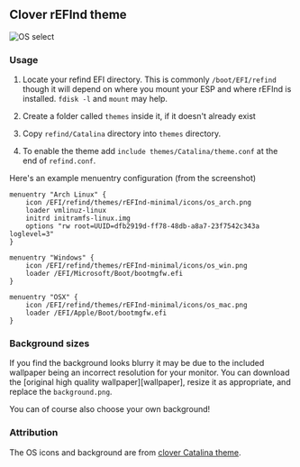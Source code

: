 ## Clover rEFInd theme

![OS select](https://raw.github.com/wiki/mireq/rEFInd-Catalina/screenshot_001.png)

### Usage

 1. Locate your refind EFI directory. This is commonly `/boot/EFI/refind`
    though it will depend on where you mount your ESP and where rEFInd is
    installed. `fdisk -l` and `mount` may help.

 2. Create a folder called `themes` inside it, if it doesn't already exist

 3. Copy `refind/Catalina` directory into `themes` directory.

 4. To enable the theme add `include themes/Catalina/theme.conf` at the end of
    `refind.conf`.

Here's an example menuentry configuration (from the screenshot)

```nginx
menuentry "Arch Linux" {
	icon /EFI/refind/themes/rEFInd-minimal/icons/os_arch.png
	loader vmlinuz-linux
	initrd initramfs-linux.img
	options "rw root=UUID=dfb2919d-ff78-48db-a8a7-23f7542c343a loglevel=3"
}

menuentry "Windows" {
	icon /EFI/refind/themes/rEFInd-minimal/icons/os_win.png
	loader /EFI/Microsoft/Boot/bootmgfw.efi
}

menuentry "OSX" {
	icon /EFI/refind/themes/rEFInd-minimal/icons/os_mac.png
	loader /EFI/Apple/Boot/bootmgfw.efi
}
```

### Background sizes

If you find the background looks blurry it may be due to the included wallpaper
being an incorrect resolution for your monitor. You can download the [original
high quality wallpaper][wallpaper], resize it as appropriate, and replace the
`background.png`.

You can of course also choose your own background!

### Attribution

The OS icons and background are from [clover Catalina theme][clover-catalina].

[clover-catalina]: https://sourceforge.net/p/cloverefiboot/themes/ci/master/tree/themes/Catalina/
